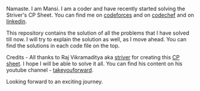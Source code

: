 Namaste. I am Mansi. 
I am a coder and have recently started solving the Striver's CP Sheet. You can find me on [codeforces](https://codeforces.com/profile/coder_india) and on [codechef](https://www.codechef.com/users/code_mansi) and on [linkedin](https://www.linkedin.com/in/transformers-ai/).

This repository contains the solution of all the problems that I have solved till now. I will try to explain the solution as well, as I move ahead. You can find the solutions in each code file on the top.


Credits - All thanks to Raj Vikramaditya aka [striver](https://www.linkedin.com/in/rajstriver/) for creating this [CP sheet](https://takeuforward.org/interview-experience/strivers-cp-sheet).
I hope I will be able to solve it all.
You can find his content on his youtube channel - [takeyouforward](https://www.youtube.com/@takeUforward).

Looking forward to an exciting journey.